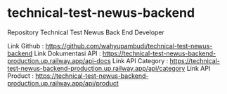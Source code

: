 # technical-test-newus-backend
Repository Technical Test Newus Back End Developer

Link Github : https://github.com/wahyupambudi/technical-test-newus-backend
Link Dokumentasi API : https://technical-test-newus-backend-production.up.railway.app/api-docs
Link API Category : https://technical-test-newus-backend-production.up.railway.app/api/category
Link API Product : https://technical-test-newus-backend-production.up.railway.app/api/product
